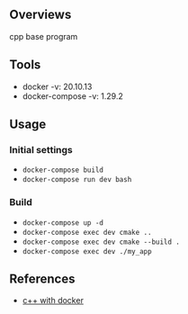 ## Overviews

cpp base program

## Tools

- docker -v: 20.10.13
- docker-compose -v: 1.29.2

## Usage

### Initial settings

- `docker-compose build`
- `docker-compose run dev bash`

### Build

- `docker-compose up -d`
- `docker-compose exec dev cmake ..`
- `docker-compose exec dev cmake --build .`
- `docker-compose exec dev ./my_app`

## References

- [c++ with docker](https://qiita.com/kai_kou/items/1f4b9a45a5d4d6788649)
